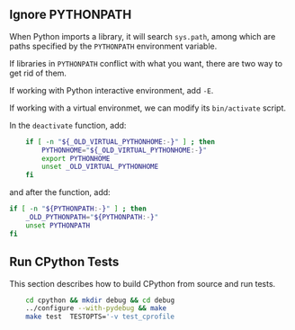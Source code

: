 Ignore PYTHONPATH
----
When Python imports a library, it will search `sys.path`, among which are
paths specified by the `PYTHONPATH` environment variable.

If libraries in `PYTHONPATH` conflict with what you want, there are two way
to get rid of them.

If working with Python interactive environment, add `-E`.

If working with a virtual environmet, we can modify its `bin/activate` script.

In the `deactivate` function, add:
```bash
    if [ -n "${_OLD_VIRTUAL_PYTHONHOME:-}" ] ; then
        PYTHONHOME="${_OLD_VIRTUAL_PYTHONHOME:-}"
        export PYTHONHOME
        unset _OLD_VIRTUAL_PYTHONHOME
    fi
```

and after the function, add:
```bash
if [ -n "${PYTHONPATH:-}" ] ; then
    _OLD_PYTHONPATH="${PYTHONPATH:-}"
    unset PYTHONPATH
fi
```

Run CPython Tests
----
This section describes how to build CPython from source and run tests.

```bash
    cd cpython && mkdir debug && cd debug
    ../configure --with-pydebug && make
    make test  TESTOPTS='-v test_cprofile
```